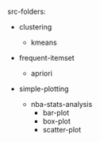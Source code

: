 src-folders:

* clustering
    - kmeans

* frequent-itemset
    - apriori

* simple-plotting
    - nba-stats-analysis
        - bar-plot
        - box-plot
        - scatter-plot
